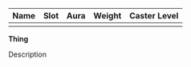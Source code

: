 
| Name            | Slot   | Aura                 | Weight | Caster Level |
| --------------- | ------ | -------------------- | ------ | ------------ |
|  |  |  |    |          |

**Thing**

Description